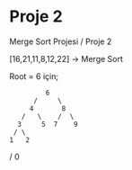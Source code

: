 # Proje 2
Merge Sort Projesi / Proje 2

[16,21,11,8,12,22] -> Merge Sort

Root = 6 için;

             6
          /     \
         4       8
       /   \    /  \
      3     5  7    9
     / \
    1   2
   /
  0